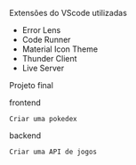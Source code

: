 Extensões do VScode utilizadas
  - Error Lens
  - Code Runner
  - Material Icon Theme
  - Thunder Client
  - Live Server

Projeto final

  frontend

    Criar uma pokedex

  backend

    Criar uma API de jogos